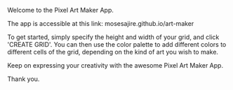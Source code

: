 Welcome to the Pixel Art Maker App.

The app is accessible at this link: mosesajire.github.io/art-maker

To get started, simply specify the height and width of your grid, and click 'CREATE GRID'. You can then use the color palette to add different colors to different cells of the grid, depending on the kind of art you wish to make.

Keep on expressing your creativity with the awesome Pixel Art Maker App.

Thank you.
